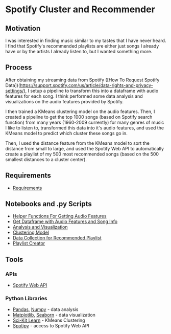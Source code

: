 # Spotify Cluster and Recommender

## Motivation
I was interested in finding music similar to my tastes that I have never heard. I find that Spotify's recommended playlists are either just songs I already have or by the artists I already listen to, but I wanted something more.

## Process
After obtaining my streaming data from Spotify ([How To Request Spotify Data])(https://support.spotify.com/us/article/data-rights-and-privacy-settings/), I setup a pipeline to transform this into a dataframe with audio features for each song. I think performed some data analysis and visualizations on the audio features provided by Spotify. 

I then trained a KMeans clustering model on the audio features. Then, I created a pipeline to get the top 1000 songs (based on Spotify search function) from many years (1960-2009 currently) for many genres of music I like to listen to, transformed this data into it's audio features, and used the KMeans model to predict which cluster these songs go in. 

Then, I used the distance feature from the KMeans model to sort the distance from small to large, and used the Spotify Web API to automatically create a playlist of my 500 most recommended songs (based on the 500 smallest distances to a cluster center).

## Requirements
  * [Requirements](https://github.com/EWiliams0590/Spotify/blob/main/requirements.txt)
## Notebooks and .py Scripts
  * [Helper Functions For Getting Audio Features](https://github.com/EWiliams0590/Spotify/blob/main/DataPipelineFunctions.py)
  * [Get Dataframe with Audio Features and Song Info](https://github.com/EWiliams0590/Spotify/blob/main/GetSongDataFinal.py)
  * [Analysis and Visualization](https://github.com/EWiliams0590/Spotify/blob/main/Final%20Dataset%20and%20Basic%20EDA.ipynb)
  * [Clustering Model](https://github.com/EWiliams0590/Spotify/blob/main/Clustering%20My%20Top%20Songs%20Spotify.ipynb)
  * [Data Collection for Recommended Playlist](https://github.com/EWiliams0590/Spotify/blob/main/GetSongDataFromSearch.py)
  * [Playlist Creator](https://github.com/EWiliams0590/Spotify/blob/main/GetPlaylist.py)
## Tools
### APIs
  * [Spotify Web API](https://developer.spotify.com/documentation/web-api/)
### Python Libraries
  * [Pandas](https://pandas.pydata.org/), [Numpy](https://numpy.org/) - data analysis
  * [Matplotlib](https://matplotlib.org/), [Seaborn](https://seaborn.pydata.org/index.html) - data visualization
  * [Sci-Kit Learn](https://scikit-learn.org/stable/index.html) - KMeans Clustering
  * [Spotipy](https://spotipy.readthedocs.io/en/2.18.0/) - access to Spotify Web API
